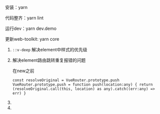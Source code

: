 
安装：yarn

代码整齐：yarn lint

运行dev：yarn dev.demo

更新web-toolkit: yarn core

1. `::v-deep` 解决element中样式的优先级
2. 解决element路由跳转重复报错的问题

   在new之前

     `
      const resolveOriginal = VueRouter.prototype.push
      VueRouter.prototype.push = function push(location:any) {
        return (resolveOriginal.call(this, location) as any).catch((err:any) => err)
      }
      `
3.

4.
